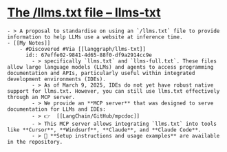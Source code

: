# [The /llms.txt file – llms-txt](https://llmstxt.org/)
	- > A proposal to standardise on using an `/llms.txt` file to provide information to help LLMs use a website at inference time.
	- [[My Notes]]
		- #Discovered #Via [[langgraph/llms-txt]]
		  id:: 67effe02-9841-4d65-88f0-df9a2914cc9e
			- > specifically `llms.txt` and `llms-full.txt`. These files allow large language models (LLMs) and agents to access programming documentation and APIs, particularly useful within integrated development environments (IDEs).
			- > As of March 9, 2025, IDEs do not yet have robust native support for llms.txt. However, you can still use llms.txt effectively through an MCP server.
			- > We provide an **MCP server** that was designed to serve documentation for LLMs and IDEs:
			- > 👉  [[LangChain/GitHub/mpcdoc]]
			- > This MCP server allows integrating `llms.txt` into tools like **Cursor**, **Windsurf**, **Claude**, and **Claude Code**.
			- > 📘 **Setup instructions and usage examples** are available in the repository.